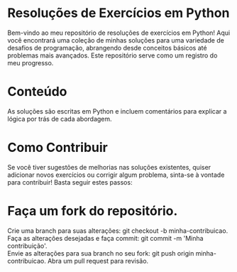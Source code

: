 # Resoluções de Exercícios em Python
Bem-vindo ao meu repositório de resoluções de exercícios em Python! Aqui você encontrará uma coleção de minhas soluções para uma variedade de desafios de programação, abrangendo desde conceitos básicos até problemas mais avançados. Este repositório serve como um registro do meu progresso.

# Conteúdo
As soluções são escritas em Python e incluem comentários para explicar a lógica por trás de cada abordagem.

# Como Contribuir
Se você tiver sugestões de melhorias nas soluções existentes, quiser adicionar novos exercícios ou corrigir algum problema, sinta-se à vontade para contribuir! Basta seguir estes passos:

# Faça um fork do repositório.
Crie uma branch para suas alterações: git checkout -b minha-contribuicao.<br>
Faça as alterações desejadas e faça commit: git commit -m 'Minha contribuição'.<br>
Envie as alterações para sua branch no seu fork: git push origin minha-contribuicao.
Abra um pull request para revisão.

